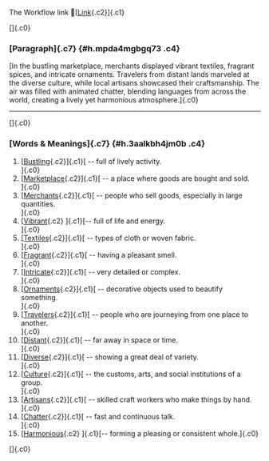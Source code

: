 The Workflow link
👏[[Link](https://www.google.com/url?q=http://www.google.com&sa=D&source=editors&ust=1759231366932303&usg=AOvVaw1tZzuLqTJoP_Yn0lmkUrT0){.c2}]{.c1}

[]{.c0}

### [Paragraph]{.c7} {#h.mpda4mgbgq73 .c4}

[In the bustling marketplace, merchants displayed vibrant textiles,
fragrant spices, and intricate ornaments. Travelers from distant lands
marveled at the diverse culture, while local artisans showcased their
craftsmanship. The air was filled with animated chatter, blending
languages from across the world, creating a lively yet harmonious
atmosphere.]{.c0}

------------------------------------------------------------------------

[]{.c0}

### [Words & Meanings]{.c7} {#h.3aalkbh4jm0b .c4}

1.  [[Bustling](https://www.google.com/url?q=http://www.google.com&sa=D&source=editors&ust=1759231366933372&usg=AOvVaw3YkMZbUUjyu9f_iy2GIZsA){.c2}]{.c1}[ --
    full of lively activity.\
    ]{.c0}
2.  [[Marketplace](https://www.google.com/url?q=http://www.google.com&sa=D&source=editors&ust=1759231366933608&usg=AOvVaw0Fum7FK0dC2xRf86QZEPkS){.c2}]{.c1}[ --
    a place where goods are bought and sold.\
    ]{.c0}
3.  [[Merchants](https://www.google.com/url?q=http://www.google.com&sa=D&source=editors&ust=1759231366933832&usg=AOvVaw160T-60Hp90AQB4RA-93cs){.c2}]{.c1}[ --
    people who sell goods, especially in large quantities.\
    ]{.c0}
4.  [[Vibrant](https://www.google.com/url?q=http://www.google.com&sa=D&source=editors&ust=1759231366934062&usg=AOvVaw2tknD1PNds2mR8S8bzDW3c){.c2}
    ]{.c1}[-- full of life and energy.\
    ]{.c0}
5.  [[Textiles](https://www.google.com/url?q=http://www.google.com&sa=D&source=editors&ust=1759231366934238&usg=AOvVaw1RfuxEQGRPT-iz2KxTYSkj){.c2}]{.c1}[ --
    types of cloth or woven fabric.\
    ]{.c0}
6.  [[Fragrant](https://www.google.com/url?q=http://www.google.com&sa=D&source=editors&ust=1759231366934453&usg=AOvVaw0g0Yc_6Uk9722ixrED7vxv){.c2}]{.c1}[ --
    having a pleasant smell.\
    ]{.c0}
7.  [[Intricate](https://www.google.com/url?q=http://www.google.com&sa=D&source=editors&ust=1759231366934626&usg=AOvVaw0rdz2tZF2AV9nCV3eWEKlu){.c2}]{.c1}[ --
    very detailed or complex.\
    ]{.c0}
8.  [[Ornaments](https://www.google.com/url?q=http://www.google.com&sa=D&source=editors&ust=1759231366934792&usg=AOvVaw1g1oaodGc6wobTK3bfMkXP){.c2}]{.c1}[ --
    decorative objects used to beautify something.\
    ]{.c0}
9.  [[Travelers](https://www.google.com/url?q=http://www.google.com&sa=D&source=editors&ust=1759231366935075&usg=AOvVaw0w4YLhqSPYC6CpQquxiKQL){.c2}]{.c1}[ --
    people who are journeying from one place to another.\
    ]{.c0}
10. [[Distant](https://www.google.com/url?q=http://www.google.com&sa=D&source=editors&ust=1759231366935303&usg=AOvVaw2WGcE0YuOZ1lJhX1TA4yv3){.c2}]{.c1}[ --
    far away in space or time.\
    ]{.c0}
11. [[Diverse](https://www.google.com/url?q=http://www.google.com&sa=D&source=editors&ust=1759231366935481&usg=AOvVaw1VqGi0qfpBRRWrvEGv8uGO){.c2}]{.c1}[ --
    showing a great deal of variety.\
    ]{.c0}
12. [[Culture](https://www.google.com/url?q=http://www.google.com&sa=D&source=editors&ust=1759231366935667&usg=AOvVaw016yDJJ8-c7YRTFbJC3z90){.c2}]{.c1}[ --
    the customs, arts, and social institutions of a group.\
    ]{.c0}
13. [[Artisans](https://www.google.com/url?q=http://www.google.com&sa=D&source=editors&ust=1759231366935885&usg=AOvVaw1Q1tQIkqRxLofJ5SzrWjKe){.c2}]{.c1}[ --
    skilled craft workers who make things by hand.\
    ]{.c0}
14. [[Chatter](https://www.google.com/url?q=http://www.google.com&sa=D&source=editors&ust=1759231366936082&usg=AOvVaw3UEq1WpdelBUYFJL2DaZyi){.c2}]{.c1}[ --
    fast and continuous talk.\
    ]{.c0}
15. [[Harmonious](https://www.google.com/url?q=http://www.google.com&sa=D&source=editors&ust=1759231366936260&usg=AOvVaw0G0qQKLIATABM4Nf2LUgWo){.c2}
    ]{.c1}[-- forming a pleasing or consistent whole.]{.c0}

[]{.c0}
